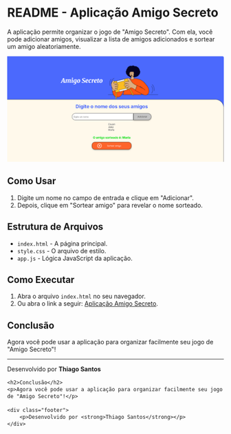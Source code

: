 # README - Aplicação Amigo Secreto

A aplicação permite organizar o jogo de "Amigo Secreto". Com ela, você pode adicionar amigos, visualizar a lista de amigos adicionados e sortear um amigo aleatoriamente.

![Exemplo da aplicação Amigo Secreto](assets/amigo-secreto-exemplo.png)

## Como Usar

1. Digite um nome no campo de entrada e clique em "Adicionar".
2. Depois, clique em "Sortear amigo" para revelar o nome sorteado.

## Estrutura de Arquivos

- `index.html` - A página principal.
- `style.css` - O arquivo de estilo.
- `app.js` - Lógica JavaScript da aplicação.

## Como Executar

1. Abra o arquivo `index.html` no seu navegador.
2. Ou abra o link a seguir: [Aplicação Amigo Secreto](https://thiagosantosreis.github.io/Challenge-Amigo-Secreto/).

## Conclusão

Agora você pode usar a aplicação para organizar facilmente seu jogo de "Amigo Secreto"!

---

Desenvolvido por **Thiago Santos**

    <h2>Conclusão</h2>
    <p>Agora você pode usar a aplicação para organizar facilmente seu jogo de "Amigo Secreto"!</p>

    <div class="footer">
        <p>Desenvolvido por <strong>Thiago Santos</strong></p>
    </div>

</body>
</html>
